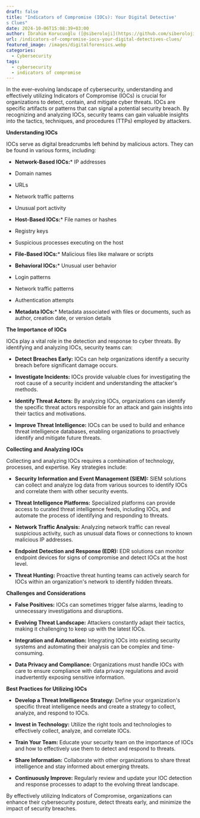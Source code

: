 ```yaml
---
draft: false
title: "Indicators of Compromise (IOCs): Your Digital Detective'
s Clues"
date: 2024-10-06T15:08:39+03:00
author: İbrahim Korucuoğlu ([@siberoloji](https://github.com/siberoloji))
url: /indicators-of-compromise-iocs-your-digital-detectives-clues/
featured_image: /images/digitalforensics.webp
categories:
  - Cybersecurity
tags:
  - cybersecurity
  - indicators of compromise
---
```



In the ever-evolving landscape of cybersecurity, understanding and effectively utilizing Indicators of Compromise (IOCs) is crucial for organizations to detect, contain, and mitigate cyber threats. IOCs are specific artifacts or patterns that can signal a potential security breach. By recognizing and analyzing IOCs, security teams can gain valuable insights into the tactics, techniques, and procedures (TTPs) employed by attackers.



**Understanding IOCs**



IOCs serve as digital breadcrumbs left behind by malicious actors. They can be found in various forms, including:


* **Network-Based IOCs:*** IP addresses

* Domain names

* URLs

* Network traffic patterns

* Unusual port activity



* **Host-Based IOCs:*** File names or hashes

* Registry keys

* Suspicious processes executing on the host



* **File-Based IOCs:*** Malicious files like malware or scripts



* **Behavioral IOCs:*** Unusual user behavior

* Login patterns

* Network traffic patterns

* Authentication attempts



* **Metadata IOCs:*** Metadata associated with files or documents, such as author, creation date, or version details






**The Importance of IOCs**



IOCs play a vital role in the detection and response to cyber threats. By identifying and analyzing IOCs, security teams can:


* **Detect Breaches Early:** IOCs can help organizations identify a security breach before significant damage occurs.

* **Investigate Incidents:** IOCs provide valuable clues for investigating the root cause of a security incident and understanding the attacker's methods.

* **Identify Threat Actors:** By analyzing IOCs, organizations can identify the specific threat actors responsible for an attack and gain insights into their tactics and motivations.

* **Improve Threat Intelligence:** IOCs can be used to build and enhance threat intelligence databases, enabling organizations to proactively identify and mitigate future threats.




**Collecting and Analyzing IOCs**



Collecting and analyzing IOCs requires a combination of technology, processes, and expertise. Key strategies include:


* **Security Information and Event Management (SIEM):** SIEM solutions can collect and analyze log data from various sources to identify IOCs and correlate them with other security events.

* **Threat Intelligence Platforms:** Specialized platforms can provide access to curated threat intelligence feeds, including IOCs, and automate the process of identifying and responding to threats.

* **Network Traffic Analysis:** Analyzing network traffic can reveal suspicious activity, such as unusual data flows or connections to known malicious IP addresses.

* **Endpoint Detection and Response (EDR):** EDR solutions can monitor endpoint devices for signs of compromise and detect IOCs at the host level.

* **Threat Hunting:** Proactive threat hunting teams can actively search for IOCs within an organization's network to identify hidden threats.




**Challenges and Considerations**


* **False Positives:** IOCs can sometimes trigger false alarms, leading to unnecessary investigations and disruptions.

* **Evolving Threat Landscape:** Attackers constantly adapt their tactics, making it challenging to keep up with the latest IOCs.

* **Integration and Automation:** Integrating IOCs into existing security systems and automating their analysis can be complex and time-consuming.

* **Data Privacy and Compliance:** Organizations must handle IOCs with care to ensure compliance with data privacy regulations and avoid inadvertently exposing sensitive information.




**Best Practices for Utilizing IOCs**


* **Develop a Threat Intelligence Strategy:** Define your organization's specific threat intelligence needs and create a strategy to collect, analyze, and respond to IOCs.

* **Invest in Technology:** Utilize the right tools and technologies to effectively collect, analyze, and correlate IOCs.

* **Train Your Team:** Educate your security team on the importance of IOCs and how to effectively use them to detect and respond to threats.

* **Share Information:** Collaborate with other organizations to share threat intelligence and stay informed about emerging threats.

* **Continuously Improve:** Regularly review and update your IOC detection and response processes to adapt to the evolving threat landscape.




By effectively utilizing Indicators of Compromise, organizations can enhance their cybersecurity posture, detect threats early, and minimize the impact of security breaches.
